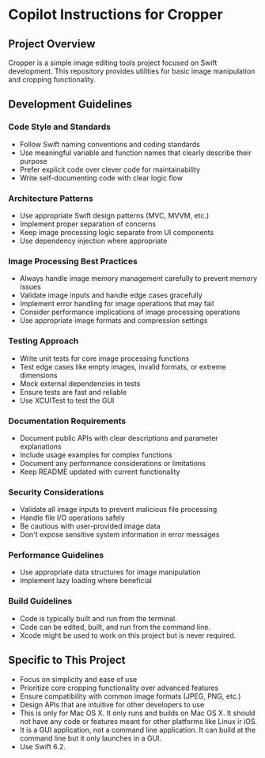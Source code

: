# Copilot Instructions for Cropper

## Project Overview

Cropper is a simple image editing tools project focused on Swift development. This repository provides utilities for basic image manipulation and cropping functionality.

## Development Guidelines

### Code Style and Standards

- Follow Swift naming conventions and coding standards
- Use meaningful variable and function names that clearly describe their purpose
- Prefer explicit code over clever code for maintainability
- Write self-documenting code with clear logic flow

### Architecture Patterns

- Use appropriate Swift design patterns (MVC, MVVM, etc.)
- Implement proper separation of concerns
- Keep image processing logic separate from UI components
- Use dependency injection where appropriate

### Image Processing Best Practices

- Always handle image memory management carefully to prevent memory issues
- Validate image inputs and handle edge cases gracefully
- Implement error handling for image operations that may fail
- Consider performance implications of image processing operations
- Use appropriate image formats and compression settings

### Testing Approach

- Write unit tests for core image processing functions
- Test edge cases like empty images, invalid formats, or extreme dimensions
- Mock external dependencies in tests
- Ensure tests are fast and reliable
- Use XCUITest to test the GUI

### Documentation Requirements

- Document public APIs with clear descriptions and parameter explanations
- Include usage examples for complex functions
- Document any performance considerations or limitations
- Keep README updated with current functionality

### Security Considerations

- Validate all image inputs to prevent malicious file processing
- Handle file I/O operations safely
- Be cautious with user-provided image data
- Don't expose sensitive system information in error messages

### Performance Guidelines

- Use appropriate data structures for image manipulation
- Implement lazy loading where beneficial

### Build Guidelines

- Code is typically built and run from the terminal.
- Code can be edited, built, and run from the command line.
- Xcode might be used to work on this project but is never required. 

## Specific to This Project

- Focus on simplicity and ease of use
- Prioritize core cropping functionality over advanced features
- Ensure compatibility with common image formats (JPEG, PNG, etc.)
- Design APIs that are intuitive for other developers to use
- This is only for Mac OS X. It only runs and builds on Mac OS X. It should not have any code or features meant for other platforms like Linux ir iOS.
- It is a GUI application, not a command line application. It can build at the command line but it only launches in a GUI.
- Use Swift 6.2.
